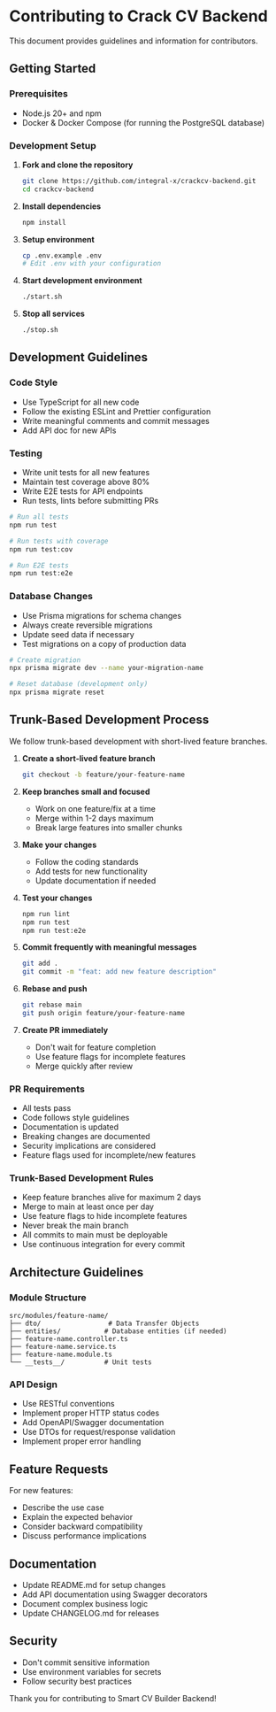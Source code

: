 # Contributing to Crack CV Backend

This document provides guidelines and information for contributors.

## Getting Started

### Prerequisites

- Node.js 20+ and npm
- Docker & Docker Compose (for running the PostgreSQL database)

### Development Setup

1. **Fork and clone the repository**
   ```bash
   git clone https://github.com/integral-x/crackcv-backend.git
   cd crackcv-backend
   ```

2. **Install dependencies**
   ```bash
   npm install
   ```

3. **Setup environment**
   ```bash
   cp .env.example .env
   # Edit .env with your configuration
   ```

4. **Start development environment**
   ```bash
   ./start.sh
   ```
5. **Stop all services**
   ```bash
   ./stop.sh
   ```

## Development Guidelines

### Code Style

- Use TypeScript for all new code
- Follow the existing ESLint and Prettier configuration
- Write meaningful comments and commit messages
- Add API doc for new APIs

### Testing

- Write unit tests for all new features
- Maintain test coverage above 80%
- Write E2E tests for API endpoints
- Run tests, lints before submitting PRs

```bash
# Run all tests
npm run test

# Run tests with coverage
npm run test:cov

# Run E2E tests
npm run test:e2e
```

### Database Changes

- Use Prisma migrations for schema changes
- Always create reversible migrations
- Update seed data if necessary
- Test migrations on a copy of production data

```bash
# Create migration
npx prisma migrate dev --name your-migration-name

# Reset database (development only)
npx prisma migrate reset
```

## Trunk-Based Development Process

We follow trunk-based development with short-lived feature branches.

1. **Create a short-lived feature branch**
   ```bash
   git checkout -b feature/your-feature-name
   ```

2. **Keep branches small and focused**
   - Work on one feature/fix at a time
   - Merge within 1-2 days maximum
   - Break large features into smaller chunks

3. **Make your changes**
   - Follow the coding standards
   - Add tests for new functionality
   - Update documentation if needed

4. **Test your changes**
   ```bash
   npm run lint
   npm run test
   npm run test:e2e
   ```

5. **Commit frequently with meaningful messages**
   ```bash
   git add .
   git commit -m "feat: add new feature description"
   ```

6. **Rebase and push**
   ```bash
   git rebase main
   git push origin feature/your-feature-name
   ```

7. **Create PR immediately**
   - Don't wait for feature completion
   - Use feature flags for incomplete features
   - Merge quickly after review

### PR Requirements

- All tests pass
- Code follows style guidelines
- Documentation is updated
- Breaking changes are documented
- Security implications are considered
- Feature flags used for incomplete/new features

### Trunk-Based Development Rules

- Keep feature branches alive for maximum 2 days
- Merge to main at least once per day
- Use feature flags to hide incomplete features
- Never break the main branch
- All commits to main must be deployable
- Use continuous integration for every commit

## Architecture Guidelines

### Module Structure

```
src/modules/feature-name/
├── dto/                 # Data Transfer Objects
├── entities/           # Database entities (if needed)
├── feature-name.controller.ts
├── feature-name.service.ts
├── feature-name.module.ts
└── __tests__/          # Unit tests
```

### API Design

- Use RESTful conventions
- Implement proper HTTP status codes
- Add OpenAPI/Swagger documentation
- Use DTOs for request/response validation
- Implement proper error handling

## Feature Requests

For new features:

- Describe the use case
- Explain the expected behavior
- Consider backward compatibility
- Discuss performance implications

## Documentation

- Update README.md for setup changes
- Add API documentation using Swagger decorators
- Document complex business logic
- Update CHANGELOG.md for releases

## Security

- Don't commit sensitive information
- Use environment variables for secrets
- Follow security best practices

Thank you for contributing to Smart CV Builder Backend!